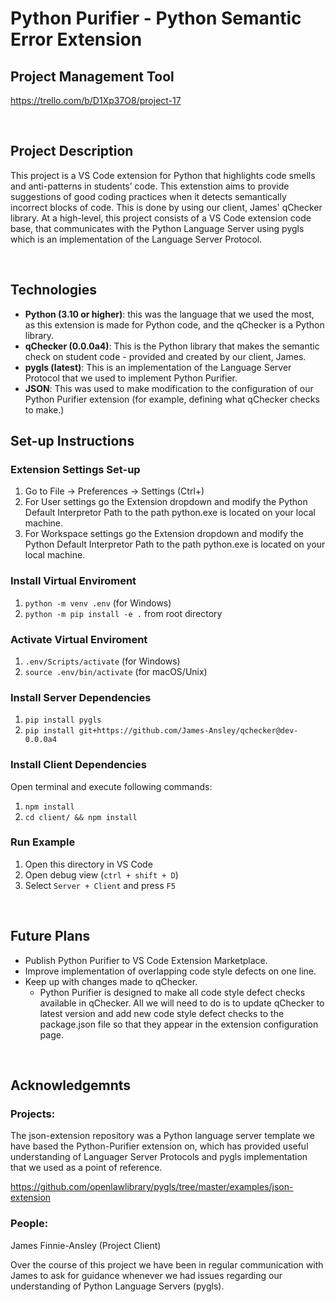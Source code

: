 # Python Purifier - Python Semantic Error Extension

## Project Management Tool
https://trello.com/b/D1Xp37O8/project-17 

<br>

## Project Description
This project is a VS Code extension for Python that highlights code smells and anti-patterns in students’ code. This extenstion aims to provide suggestions of good coding practices when it detects semantically incorrect blocks of code. This is done by using our client, James' qChecker library. At a high-level, this project consists of a VS Code extension code base, that communicates with the Python Language Server using pygls which is an implementation of the Language Server Protocol.

<br>

## Technologies
- **Python (3.10 or higher)**: this was the language that we used the most, as this extension is made for Python code, and the qChecker is a Python library.
- **qChecker (0.0.0a4)**: This is the Python library that makes the semantic check on student code - provided and created by our client, James.
- **pygls (latest)**: This is an implementation of the Language Server Protocol that we used to implement Python Purifier.
-  **JSON**: This was used to make modification to the configuration of our Python Purifier extension (for example, defining what qChecker checks to make.)


## Set-up Instructions

### Extension Settings Set-up
1. Go to File -> Preferences -> Settings (Ctrl+) 
1. For User settings go the Extension dropdown and modify the Python Default Interpretor Path to the path python.exe is located on your local machine.
1. For Workspace settings go the Extension dropdown and modify the Python Default Interpretor Path to the path python.exe is located on your local machine.

### Install Virtual Enviroment

1. `python -m venv .env` (for Windows)
1. `python -m pip install -e .` from root directory

### Activate Virtual Enviroment

1. `.env/Scripts/activate` (for Windows)
2. `source .env/bin/activate` (for macOS/Unix)

### Install Server Dependencies

1. `pip install pygls`
1. `pip install git+https://github.com/James-Ansley/qchecker@dev-0.0.0a4`

### Install Client Dependencies

Open terminal and execute following commands:

1. `npm install`
1. `cd client/ && npm install`

### Run Example

1. Open this directory in VS Code
1. Open debug view (`ctrl + shift + D`)
1. Select `Server + Client` and press `F5`

<br>

## Future Plans
-  Publish Python Purifier to VS Code Extension Marketplace.
- Improve implementation of overlapping code style defects on one line.
-  Keep up with changes made to qChecker.
    - Python Purifier is designed to make all code style defect checks available in qChecker. All we will need to do is to update qChecker to latest version and add new code style defect checks to the package.json file so that they appear in the extension configuration page.  

<br>

## Acknowledgemnts

### Projects:

The json-extension repository was a Python language server template we have based the Python-Purifier extension on, which has provided useful understanding of Languager Server Protocols and pygls implementation that we used as a point of reference.

https://github.com/openlawlibrary/pygls/tree/master/examples/json-extension 

### People: 

James Finnie-Ansley (Project Client)

Over the course of this project we have been in regular communication with James to ask for guidance whenever we had issues regarding our understanding of Python Language Servers (pygls).

